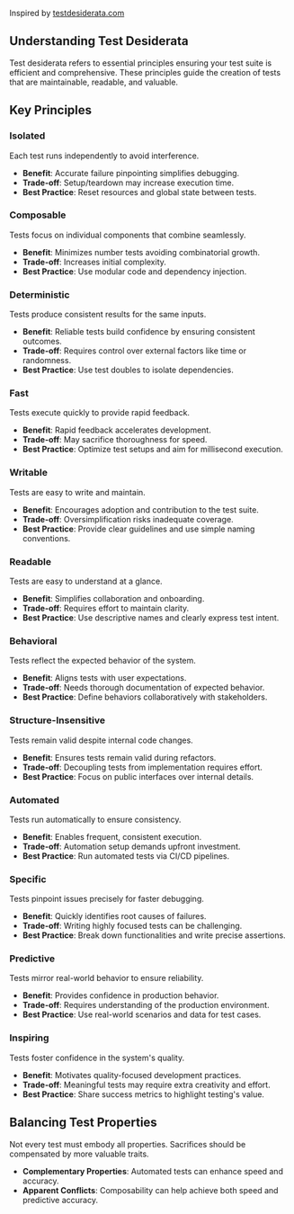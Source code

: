 Inspired by [testdesiderata.com](https://testdesiderata.com)

## Understanding Test Desiderata

Test desiderata refers to essential principles ensuring your test suite is efficient and comprehensive.
These principles guide the creation of tests that are maintainable, readable, and valuable.


## Key Principles

### **Isolated**
Each test runs independently to avoid interference.
- **Benefit**: Accurate failure pinpointing simplifies debugging.
- **Trade-off**: Setup/teardown may increase execution time.
- **Best Practice**: Reset resources and global state between tests.


### **Composable**
Tests focus on individual components that combine seamlessly.
- **Benefit**: Minimizes number tests avoiding combinatorial growth.
- **Trade-off**: Increases initial complexity.
- **Best Practice**: Use modular code and dependency injection.


### **Deterministic**
Tests produce consistent results for the same inputs.
- **Benefit**: Reliable tests build confidence by ensuring consistent outcomes.
- **Trade-off**: Requires control over external factors like time or randomness.
- **Best Practice**: Use test doubles to isolate dependencies.


### **Fast**
Tests execute quickly to provide rapid feedback.
- **Benefit**: Rapid feedback accelerates development.
- **Trade-off**: May sacrifice thoroughness for speed.
- **Best Practice**: Optimize test setups and aim for millisecond execution.


### **Writable**
Tests are easy to write and maintain.
- **Benefit**: Encourages adoption and contribution to the test suite.
- **Trade-off**: Oversimplification risks inadequate coverage.
- **Best Practice**: Provide clear guidelines and use simple naming conventions.


### **Readable**
Tests are easy to understand at a glance.
- **Benefit**: Simplifies collaboration and onboarding.
- **Trade-off**: Requires effort to maintain clarity.
- **Best Practice**: Use descriptive names and clearly express test intent.


### **Behavioral**
Tests reflect the expected behavior of the system.
- **Benefit**: Aligns tests with user expectations.
- **Trade-off**: Needs thorough documentation of expected behavior.
- **Best Practice**: Define behaviors collaboratively with stakeholders.


### **Structure-Insensitive**
Tests remain valid despite internal code changes.
- **Benefit**: Ensures tests remain valid during refactors.
- **Trade-off**: Decoupling tests from implementation requires effort.
- **Best Practice**: Focus on public interfaces over internal details.


### **Automated**
Tests run automatically to ensure consistency.
- **Benefit**: Enables frequent, consistent execution.
- **Trade-off**: Automation setup demands upfront investment.
- **Best Practice**: Run automated tests via CI/CD pipelines.


### **Specific**
Tests pinpoint issues precisely for faster debugging.
- **Benefit**: Quickly identifies root causes of failures.
- **Trade-off**: Writing highly focused tests can be challenging.
- **Best Practice**: Break down functionalities and write precise assertions.


### **Predictive**
Tests mirror real-world behavior to ensure reliability.
- **Benefit**: Provides confidence in production behavior.
- **Trade-off**: Requires understanding of the production environment.
- **Best Practice**: Use real-world scenarios and data for test cases.


### **Inspiring**
Tests foster confidence in the system's quality.
- **Benefit**: Motivates quality-focused development practices.
- **Trade-off**: Meaningful tests may require extra creativity and effort.
- **Best Practice**: Share success metrics to highlight testing's value.


## Balancing Test Properties
Not every test must embody all properties. Sacrifices should be compensated by more valuable traits.
- **Complementary Properties**: Automated tests can enhance speed and accuracy.
- **Apparent Conflicts**: Composability can help achieve both speed and predictive accuracy.
